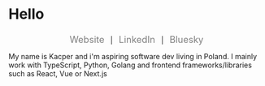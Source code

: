 <h1 align="left">Hello</h1>

###

<p align="center">
  <a href="https://kayz-website.vercel.app/" style="color:gray; font-size:18px; text-decoration:none;">Website</a> &nbsp; | &nbsp;
  <a href="https://www.linkedin.com/in/kacper-manczyk/" style="color:gray; font-size:18px; text-decoration:none;">LinkedIn</a> &nbsp; | &nbsp;
  <a href="https://bsky.app/profile/kayzv1.bsky.social" style="color:gray; font-size:18px; text-decoration:none;">Bluesky</a>
</p>

My name is Kacper and i'm aspiring software dev living in Poland. I mainly work with TypeScript, Python, Golang and frontend frameworks/libraries such as React, Vue or Next.js
